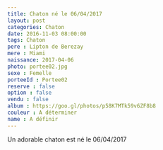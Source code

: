 ```yaml
---
title: Chaton né le 06/04/2017
layout: post
categories: Chaton
date: 2016-11-03 08:00:00
tags: Chaton
pere : Lipton de Berezay
mere : Miami
naissance: 2017-04-06
photo: portee02.jpg
sexe : Femelle
porteeId : Portee02
reserve : false
option : false
vendu : false
album : https://goo.gl/photos/p58K7MTk59v6ZF8b8
couleur : A déterminer
name : A définir
---
```


Un adorable chaton est né le 06/04/2017
